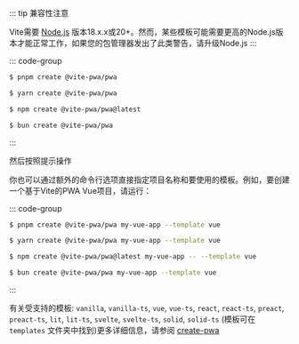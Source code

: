 ::: tip 兼容性注意

Vite需要 [Node.js](https://nodejs.org/en/) 版本18.x.x或20+。然而，某些模板可能需要更高的Node.js版本才能正常工作，如果您的包管理器发出了此类警告，请升级Node.js
:::

::: code-group

```bash [pnpm]
$ pnpm create @vite-pwa/pwa
```

```bash [yarn]
$ yarn create @vite-pwa/pwa
```

```bash [npm]
$ npm create @vite-pwa/pwa@latest
```

```bash [bun]
$ bun create @vite-pwa/pwa
```
:::

然后按照提示操作

你也可以通过额外的命令行选项直接指定项目名称和要使用的模板。例如，要创建一个基于Vite的PWA Vue项目，请运行：

::: code-group

```bash [pnpm]
$ pnpm create @vite-pwa/pwa my-vue-app --template vue
```

```bash [yarn]
$ yarn create @vite-pwa/pwa my-vue-app --template vue
```

```bash [npm]
$ npm create @vite-pwa/pwa@latest my-vue-app -- --template vue
```

```bash [bun]
$ bun create @vite-pwa/pwa my-vue-app --template vue
```

:::

有关受支持的模板: `vanilla`, `vanilla-ts`, `vue`, `vue-ts`, `react`, `react-ts`, `preact`, `preact-ts`, `lit`, `lit-ts`, `svelte`, `svelte-ts`, `solid`, `solid-ts` (模板可在 `templates` 文件夹中找到)更多详细信息，请参阅 [create-pwa](https://github.com/vite-pwa/create-pwa)
